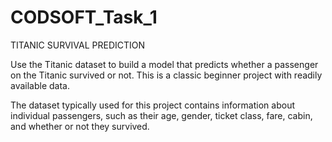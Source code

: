 # CODSOFT_Task_1
TITANIC SURVIVAL PREDICTION

Use the Titanic dataset to build a model that predicts whether a
passenger on the Titanic survived or not. This is a classic beginner
project with readily available data.

The dataset typically used for this project contains information
about individual passengers, such as their age, gender, ticket
class, fare, cabin, and whether or not they survived.
